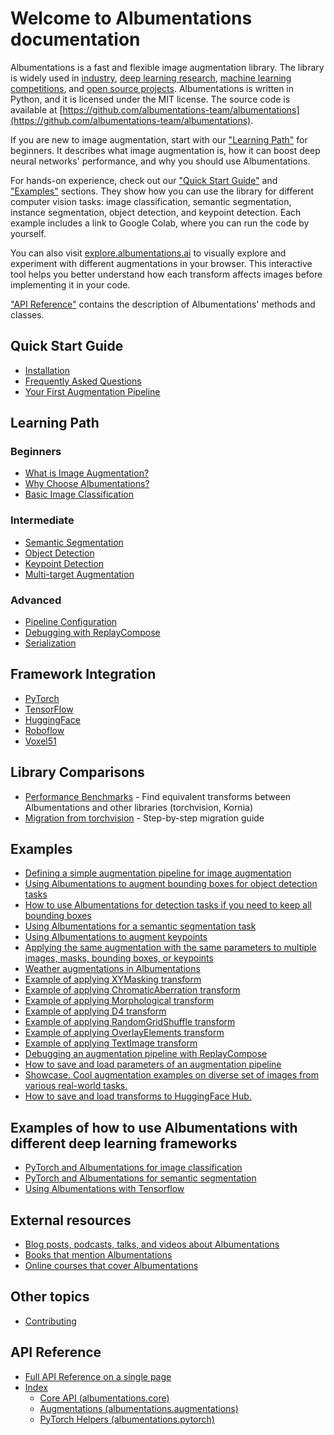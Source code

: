 # Welcome to Albumentations documentation

Albumentations is a fast and flexible image augmentation library. The library is widely used in [industry](https://albumentations.ai/whos_using#industry), [deep learning research](https://albumentations.ai/whos_using#research), [machine learning competitions](https://albumentations.ai/whos_using#competitions), and [open source projects](https://albumentations.ai/whos_using#open-source). Albumentations is written in Python, and it is licensed under the MIT license. The source code is available at [https://github.com/albumentations-team/albumentations](https://github.com/albumentations-team/albumentations).

If you are new to image augmentation, start with our ["Learning Path"](#learning-path) for beginners. It describes what image augmentation is, how it can boost deep neural networks' performance, and why you should use Albumentations.

For hands-on experience, check out our ["Quick Start Guide"](#quick-start-guide) and ["Examples"](#examples) sections. They show how you can use the library for different computer vision tasks: image classification, semantic segmentation, instance segmentation, object detection, and keypoint detection. Each example includes a link to Google Colab, where you can run the code by yourself.

You can also visit [explore.albumentations.ai](https://explore.albumentations.ai) to visually explore and experiment with different augmentations in your browser. This interactive tool helps you better understand how each transform affects images before implementing it in your code.

["API Reference"](#api-reference) contains the description of Albumentations' methods and classes.

## Quick Start Guide

- [Installation](getting_started/installation.md)
- [Frequently Asked Questions](faq.md)
- [Your First Augmentation Pipeline](examples/example/)

## Learning Path

### Beginners

- [What is Image Augmentation?](introduction/image_augmentation.md)
- [Why Choose Albumentations?](introduction/why_albumentations.md)
- [Basic Image Classification](getting_started/image_augmentation.md)

### Intermediate

- [Semantic Segmentation](getting_started/mask_augmentation.md)
- [Object Detection](getting_started/bounding_boxes_augmentation.md)
- [Keypoint Detection](getting_started/keypoints_augmentation.md)
- [Multi-target Augmentation](getting_started/simultaneous_augmentation.md)

### Advanced

- [Pipeline Configuration](getting_started/setting_probabilities.md)
- [Debugging with ReplayCompose](examples/replay/)
- [Serialization](examples/serialization/)

## Framework Integration

- [PyTorch](examples/pytorch_classification/)
- [TensorFlow](examples/tensorflow-example/)
- [HuggingFace](integrations/huggingface/)
- [Roboflow](integrations/roboflow/train-rt-detr-on-custom-dataset-with-transformers.md)
- [Voxel51](integrations/fiftyone.md)

## Library Comparisons

- [Performance Benchmarks](getting_started/augmentation_mapping.md) - Find equivalent transforms between Albumentations and other libraries (torchvision, Kornia)
- [Migration from torchvision](examples/migrating_from_torchvision_to_albumentations/) - Step-by-step migration guide

## Examples

- [Defining a simple augmentation pipeline for image augmentation](examples/example/)
- [Using Albumentations to augment bounding boxes for object detection tasks](examples/example_bboxes/)
- [How to use Albumentations for detection tasks if you need to keep all bounding boxes](examples/example_bboxes2/)
- [Using Albumentations for a semantic segmentation task](examples/example_kaggle_salt/)
- [Using Albumentations to augment keypoints](examples/example_keypoints/)
- [Applying the same augmentation with the same parameters to multiple images, masks, bounding boxes, or keypoints](examples/example_multi_target/)
- [Weather augmentations in Albumentations](examples/example_weather_transforms/)
- [Example of applying XYMasking transform](examples/example_xymasking/)
- [Example of applying ChromaticAberration transform](examples/example_chromatic_aberration/)
- [Example of applying Morphological transform](examples/example_documents/)
- [Example of applying D4 transform](examples/example_d4/)
- [Example of applying RandomGridShuffle transform](examples/example_gridshuffle/)
- [Example of applying OverlayElements transform](examples/example_OverlayElements/)
- [Example of applying TextImage transform](examples/example_textimage/)
- [Debugging an augmentation pipeline with ReplayCompose](examples/replay/)
- [How to save and load parameters of an augmentation pipeline](examples/serialization/)
- [Showcase. Cool augmentation examples on diverse set of images from various real-world tasks.](examples/showcase/)
- [How to save and load transforms to HuggingFace Hub.](examples/example_hfhub/)

## Examples of how to use Albumentations with different deep learning frameworks

- [PyTorch and Albumentations for image classification](examples/pytorch_classification/)
- [PyTorch and Albumentations for semantic segmentation](examples/pytorch_semantic_segmentation/)
- [Using Albumentations with Tensorflow](examples/tensorflow-example/)

## External resources

- [Blog posts, podcasts, talks, and videos about Albumentations](external_resources/blog_posts_podcasts_talks.md)
- [Books that mention Albumentations](external_resources/books.md)
- [Online courses that cover Albumentations](external_resources/online_courses.md)

## Other topics

- [Contributing](CONTRIBUTING.md)

## API Reference

- [Full API Reference on a single page](api_reference/full_reference.md)
- [Index](api_reference/index.md)
  - [Core API (albumentations.core)](api_reference/core/index.md)
  - [Augmentations (albumentations.augmentations)](api_reference/augmentations/index.md)
  - [PyTorch Helpers (albumentations.pytorch)](api_reference/pytorch/index.md)
